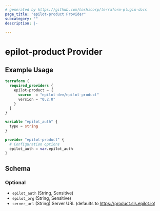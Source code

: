 ```yaml
---
# generated by https://github.com/hashicorp/terraform-plugin-docs
page_title: "epilot-product Provider"
subcategory: ""
description: |-
  
---
```


# epilot-product Provider



## Example Usage

```terraform
terraform {
  required_providers {
    epilot-product = {
      source  = "epilot-dev/epilot-product"
      version = "0.2.0"
    }
  }
}

variable "epilot_auth" {
  type = string
}

provider "epilot-product" {
  # Configuration options
  epilot_auth = var.epilot_auth
}
```

<!-- schema generated by tfplugindocs -->
## Schema

### Optional

- `epilot_auth` (String, Sensitive)
- `epilot_org` (String, Sensitive)
- `server_url` (String) Server URL (defaults to https://product.sls.epilot.io)
